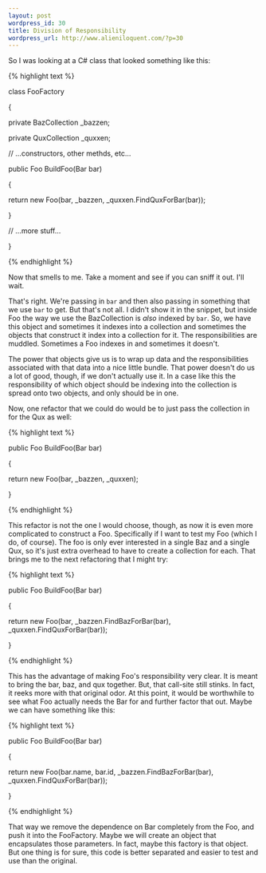 ```yaml
---
layout: post
wordpress_id: 30
title: Division of Responsibility
wordpress_url: http://www.alieniloquent.com/?p=30
---
```

So I was looking at a C# class that looked something like this:

{% highlight text %}

class FooFactory

{

private BazCollection _bazzen;

private QuxCollection _quxxen;


// ...constructors, other methds, etc...

public Foo BuildFoo(Bar bar)

{

return new Foo(bar, _bazzen, _quxxen.FindQuxForBar(bar));

}

// ...more stuff...

}

{% endhighlight %}

Now that smells to me. Take a moment and see if you can sniff it out. I'll
wait.

That's right. We're passing in `bar` and then also passing in something that
we use `bar` to get. But that's not all. I didn't show it in the snippet, but
inside Foo the way we use the BazCollection is _also_ indexed by `bar`. So, we
have this object and sometimes it indexes into a collection and sometimes the
objects that construct it index into a collection for it. The responsibilities
are muddled. Sometimes a Foo indexes in and sometimes it doesn't.

The power that objects give us is to wrap up data and the responsibilities
associated with that data into a nice little bundle. That power doesn't do us
a lot of good, though, if we don't actually use it. In a case like this the
responsibility of which object should be indexing into the collection is
spread onto two objects, and only should be in one.

Now, one refactor that we could do would be to just pass the collection in for
the Qux as well:

{% highlight text %}

public Foo BuildFoo(Bar bar)

{

return new Foo(bar, _bazzen, _quxxen);

}

{% endhighlight %}

This refactor is not the one I would choose, though, as now it is even more
complicated to construct a Foo. Specifically if I want to test my Foo (which I
do, of course). The foo is only ever interested in a single Baz and a single
Qux, so it's just extra overhead to have to create a collection for each. That
brings me to the next refactoring that I might try:

{% highlight text %}

public Foo BuildFoo(Bar bar)

{

return new Foo(bar, _bazzen.FindBazForBar(bar), _quxxen.FindQuxForBar(bar));

}

{% endhighlight %}

This has the advantage of making Foo's responsibility very clear. It is meant
to bring the bar, baz, and qux together. But, that call-site still stinks. In
fact, it reeks more with that original odor. At this point, it would be
worthwhile to see what Foo actually needs the Bar for and further factor that
out. Maybe we can have something like this:

{% highlight text %}

public Foo BuildFoo(Bar bar)

{

return new Foo(bar.name, bar.id, _bazzen.FindBazForBar(bar),
_quxxen.FindQuxForBar(bar));

}

{% endhighlight %}

That way we remove the dependence on Bar completely from the Foo, and push it
into the FooFactory. Maybe we will create an object that encapsulates those
parameters. In fact, maybe this factory is that object. But one thing is for
sure, this code is better separated and easier to test and use than the
original.

